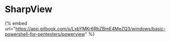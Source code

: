# SharpView

{% embed url="https://app.gitbook.com/s/LxbYMKr6RbZBmE4MeZQ3/windows/basic-powershell-for-pentesters/powerview" %}
